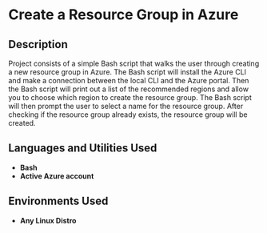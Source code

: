 <h1>Create a Resource Group in Azure</h1>

<h2>Description</h2>
Project consists of a simple Bash script that walks the user through creating a new resource group in Azure. The Bash script will install the Azure CLI and make a connection between the local CLI and the Azure portal. Then the Bash script will print out a list of the recommended regions and allow you to choose which region to create the resource group. The Bash script will then prompt the user to select a name for the resource group. After checking if the resource group already exists, the resource group will be created.
<br />


<h2>Languages and Utilities Used</h2>

- <b>Bash</b> 
- <b>Active Azure account</b>

<h2>Environments Used </h2>

- <b>Any Linux Distro</b> 


<!--
 ```diff
- text in red
+ text in green
! text in orange
# text in gray
@@ text in purple (and bold)@@
```
--!>
